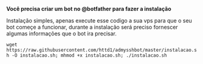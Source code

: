 __Você precisa criar um bot no @botfather para fazer a instalação__

Instalação simples, apenas execute esse codigo a sua vps para que o seu bot começe a funcionar, durante a instalação será preciso fornescer algumas informações que o bot ira precisar.

```wget https://raw.githubusercontent.com/httd1/admysshbot/master/instalacao.sh -O instalacao.sh; mhmod +x instalacao.sh; ./instalacao.sh```

